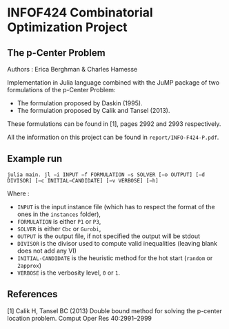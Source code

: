 # INFOF424 Combinatorial Optimization Project

## The p-Center Problem

Authors : Erica Berghman & Charles Hamesse

Implementation in Julia language combined with the JuMP package of two formulations of the p-Center Problem:

- The formulation proposed by Daskin (1995).
- The formulation proposed by Calik and Tansel (2013).

These formulations can be found in [1], pages 2992 and 2993 respectively.

All the information on this project can be found in `report/INFO-F424-P.pdf`.

## Example run

```
julia main. jl −i INPUT −f FORMULATION −s SOLVER [−o OUTPUT] [−d DIVISOR] [−c INITIAL−CANDIDATE] [−v VERBOSE] [−h]
```
Where :

- `INPUT` is the input instance file (which has to respect the format of the ones in the `instances` folder),
- `FORMULATION` is either `P1` or `P3`,
- `SOLVER` is either `Cbc` or `Gurobi`,
- `OUTPUT` is the output file, if not specified the output will be stdout
- `DIVISOR` is the divisor used to compute valid inequalities (leaving blank does not add any VI)
- `INITIAL-CANDIDATE` is the heuristic method for the hot start (`random` or `2approx`)
- `VERBOSE` is the verbosity level, `0` or `1`.

## References

[1] Calik H, Tansel BC (2013) Double bound method for solving the p-center location problem. Comput Oper
Res 40:2991–2999
